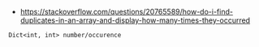 - https://stackoverflow.com/questions/20765589/how-do-i-find-duplicates-in-an-array-and-display-how-many-times-they-occurred
```
Dict<int, int> number/occurence
```
